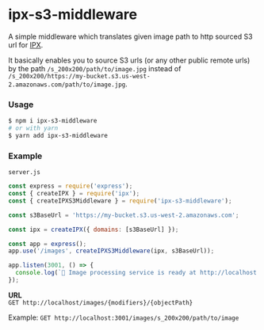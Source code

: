 ipx-s3-middleware
===

A simple middleware which translates given image path to http sourced S3 url for [IPX](https://github.com/unjs/ipx).

It basically enables you to source S3 urls (or any other public remote urls) by the path `/s_200x200/path/to/image.jpg` instead of `/s_200x200/https://my-bucket.s3.us-west-2.amazonaws.com/path/to/image.jpg`.

### Usage

```bash
$ npm i ipx-s3-middleware
# or with yarn
$ yarn add ipx-s3-middleware
```

### Example

`server.js`
```js
const express = require('express');
const { createIPX } = require('ipx');
const { createIPXS3Middleware } = require('ipx-s3-middleware');

const s3BaseUrl = 'https://my-bucket.s3.us-west-2.amazonaws.com';

const ipx = createIPX({ domains: [s3BaseUrl] });

const app = express();
app.use('/images', createIPXS3Middleware(ipx, s3BaseUrl));

app.listen(3001, () => {
  console.log(`🚀 Image processing service is ready at http://localhost:3000`)
});
```

**URL**  
`GET http://localhost/images/{modifiers}/{objectPath}`

Example: `GET http://localhost:3001/images/s_200x200/path/to/image`